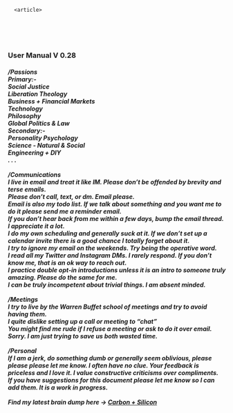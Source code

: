 <section class="User Manual">
   
      <article> 
   <br>
   <br>
   <br>
      <h3>User Manual V 0.28</h3>
<p class="big"><h5>
/Passions<br>
Primary:-<br>
Social Justice<br>
Liberation Theology<br>
Business + Financial Markets<br>
Technology<br>
Philosophy<br>
Global Politics & Law<br>
Secondary:-<br>
Personality Psychology<br>
Science - Natural & Social<br>
Engineering + DIY<br>
. . . <br>
<br>
/Communications<br>
I live in email and treat it like IM.  Please don’t be offended by brevity and terse emails.<br>
Please don’t call, text, or dm.  Email please.<br>
Email is also my todo list. If we talk about something and you want me to do it please send me a reminder email.<br>
If you don’t hear back from me within a few days, bump the email thread.  I appreciate it a lot.<br>  
I do my own scheduling and generally suck at it.  If we don’t set up a calendar invite there is a good chance I totally forget about it.<br>  
I try to ignore my email on the weekends. Try being the operative word.<br> 
I read all my Twitter and Instagram DMs. I rarely respond. If you don’t know me, that is an ok way to reach out.<br>
I practice double opt-in introductions unless it is an intro to someone truly amazing. Please do the same for me.<br>
I can be truly incompetent about trivial things. I am absent minded.<br>
<br>
/Meetings<br>
I try to live by the Warren Buffet school of meetings and try to avoid having them.<br>
I quite dislike setting up a call or meeting to “chat”<br>
You might find me rude if I refuse a meeting or ask to do it over email. Sorry. I am just trying to save us both wasted time.<br>
<br>
/Personal<br>
If I am a jerk, do something dumb or generally seem oblivious, please please please let me know. I often have no clue. Your feedback is priceless and I love it. I value constructive criticisms over compliments.<br>
If you have suggestions for this document please let me know so I can add them. It is a work in progress.<br>
<br>        
Find my latest brain dump here -> <a href="https://www.peterstanly.com/blog" target="_blank">Carbon + Silicon</a><br>
        </h5></P>
  </article>
    </section>
